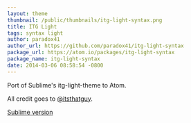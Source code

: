```yaml
---
layout: theme
thumbnail: /public/thumbnails/itg-light-syntax.png
title: ITG Light
tags: syntax light
author: paradox41
author_url: https://github.com/paradox41/itg-light-syntax
package_url: https://atom.io/packages/itg-light-syntax
package_name: itg-light-syntax
date: 2014-03-06 08:58:54 -0800
---
```

Port of Sublime's itg-light-theme to Atom.

All credit goes to [@itsthatguy](http://github.com/itsthatguy).

[Sublime version](https://github.com/itsthatguy/theme-itg-flat)
